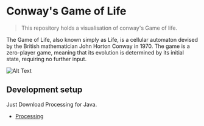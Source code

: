 # Conway's Game of Life
> This repository holds a visualisation of conway's Game of life.

The Game of Life, also known simply as Life, is a cellular automaton devised by the British mathematician John Horton Conway in 1970. The game is a zero-player game, meaning that its evolution is determined by its initial state, requiring no further input.

![Alt Text](https://github.com/vasutomar/Game-Of-Life/blob/master/Conways_game_of_life_breeder_animation.gif)

## Development setup

Just Download Processing for Java. 
* [Processing](https://processing.org/download/)
